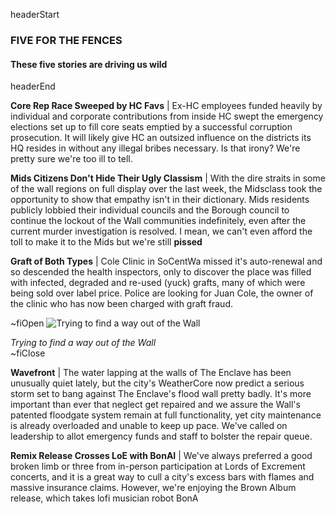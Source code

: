 headerStart

### FIVE FOR THE FENCES

#### These five stories are driving us wild

headerEnd

**Core Rep Race Sweeped by HC Favs** | Ex-HC employees funded heavily by individual and corporate contributions from inside HC swept the emergency elections set up to fill core seats emptied by a successful corruption prosecution. It will likely give HC an outsized influence on the districts its HQ resides in without any illegal bribes necessary. Is that irony? We're pretty sure we're too ill to tell. 

**Mids Citizens Don't Hide Their Ugly Classism** | With the dire straits in some of the wall regions on full display over the last week, the Midsclass took the opportunity to show that empathy isn't in their dictionary. Mids residents publicly lobbied their individual councils and the Borough council to continue the lockout of the Wall communities indefinitely, even after the current murder investigation is resolved. I mean, we can't even afford the toll to make it to the Mids but we're still **pissed**

**Graft of Both Types** | Cole Clinic in SoCentWa missed it's auto-renewal and so descended the health inspectors, only to discover the place was filled with infected, degraded and re-used (yuck) grafts, many of which were being sold over label price. Police are looking for Juan Cole, the owner of the clinic who has now been charged with graft fraud. 

~fiOpen
![Trying to find a way out of the Wall](https://media.giphy.com/media/lnD0SpceipdsHmbbMl/giphy.gif)
  <figcaption class="figcaption">
    <em>Trying to find a way out of the Wall</em>
  </figcaption>
~fiClose

**Wavefront** | The water lapping at the walls of The Enclave has been unusually quiet lately, but the city's WeatherCore now predict a serious storm set to bang against The Enclave's flood wall pretty badly. It's more important than ever that neglect get repaired and we assure the Wall's patented floodgate system remain at full functionality, yet city maintenance is already overloaded and unable to keep up pace. We've called on leadership to allot emergency funds and staff to bolster the repair queue. 

**Remix Release Crosses LoE with BonAI** | We've always preferred a good broken limb or three from in-person participation at Lords of Excrement concerts, and it is a great way to cull a city's excess bars with flames and massive insurance claims. However, we're enjoying the Brown Album release, which takes lofi musician robot BonA